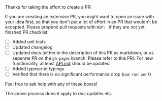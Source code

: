 Thanks for taking the effort to create a PR!

If you are creating an extensive PR, you might want to open an issue with your idea first, so that you don't put a lot of effort in an PR that wouldn't be accepted. Please prepend pull requests with `WIP: ` if they are not yet finished
PR checklist:

* [ ] Added unit tests
* [ ] Updated changelog
* [ ] Updated docs (either in the description of this PR as markdown, or as seperate PR on the `gh-pages` branch. Please refer to this PR). For new functionality, at least [API.md](https://github.com/mobxjs/mobx/blob/gh-pages/docs/refguide/api.md) should be updated
* [ ] Added typescript typings
* [ ] Verified that there is no significant performance drop (`npm run perf`)

Feel free to ask help with any of these boxes!

The above process doesnt apply to doc updates etc.
